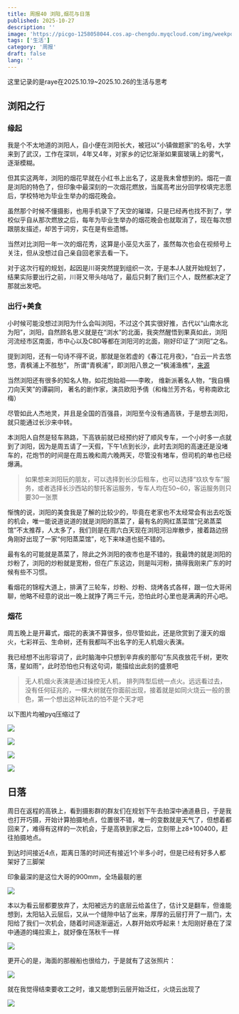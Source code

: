 ```yaml
---
title: 周报40 浏阳,烟花与日落
published: 2025-10-27
description: ''
image: 'https://picgo-1258058044.cos.ap-chengdu.myqcloud.com/img/weekpost40.png'
tags: ['生活']
category: '周报'
draft: false 
lang: ''
---
```


这里记录的是raye在2025.10.19~2025.10.26的生活与思考

## 浏阳之行

### 缘起

我是个不太地道的浏阳人，自小便在浏阳长大，被冠以“小镇做题家”的名号，大学来到了武汉，工作在深圳，4年又4年，对家乡的记忆渐渐如果窗玻璃上的雾气，逐渐模糊。

但其实这两年，浏阳的烟花早就在小红书上出名了，这是我未曾想到的。烟花一直是浏阳的特色了，但印象中最深刻的一次烟花燃放，当属高考出分回学校填完志愿后，学校特地为毕业生举办的烟花晚会。

虽然那个时候不懂摄影，也用手机录下了天空的璀璨，只是已经再也找不到了，学校似乎自从那次燃放之后，每年为毕业生举办的烟花晚会也就取消了，现在每次想跟朋友描述，却苦于词穷，实在是有些遗憾。

当然对比浏阳一年一次的烟花秀，这算是小巫见大巫了，虽然每次也会在视频号上关注，但从没想过自己亲自回老家去看一下。

对于这次行程的规划，起因是川哥突然提到组织一次，于是本J人就开始规划了，结果实际要出行之前，川哥又带头咕咕了，最后只剩了我们三个人，既然都决定了那就出发吧。

### 出行+美食

小时候可能没想过浏阳为什么会叫浏阳，不过这个其实很好推，古代以“山南水北为阳”，浏阳，自然顾名思义就是在“浏水”的北面，我突然醒悟到果真如此，浏阳河流经市区南面，市中心以及CBD等都在浏阳河的北面，刚好印证了“浏阳”之名。

提到浏阳，还有一句诗不得不说，那就是张若虚的《春江花月夜》，“白云一片去悠悠，青枫浦上不胜愁”， 所谓“青枫浦”，即浏阳八景之一”枫浦渔樵“，[来源](https://www.sohu.com/a/511644527_120914498)

当然浏阳还有很多的知名人物，如花炮始祖——李畋， 维新派著名人物，“我自横刀向天笑”的谭嗣同， 著名的剧作家，演员欧阳予倩（和梅兰芳齐名，号称南欧北梅） 

尽管如此人杰地灵，并且是全国的百强县，浏阳至今没有通高铁，于是想去浏阳，就只能通过长沙来中转。

本浏阳人自然是轻车熟路，下高铁前就已经预约好了顺风专车，一个小时多一点就到了浏阳，因为是周五请了一天假，下午1点到长沙，此时去浏阳的高速还是没堵车的，花炮节的时间是在周五晚和周六晚两天，尽管没有堵车，但司机的单也已经爆满。

> 如果想来浏阳玩的朋友，可以选择到长沙后租车，也可以选择“玖玖专车”服务，或者选择长沙西站的黎托客运服务，专车人均在50~60，客运服务则只要30一张票

惭愧的说，浏阳的美食我是了解的比较少的，毕竟在老家也不太经常会有出去吃饭的机会，唯一能说道说道的就是浏阳的蒸菜了，最有名的网红蒸菜馆“兄弟蒸菜馆”不太推荐，人太多了，我们则是在周六白天现在浏阳河沿岸散步，接着路边拐角刚好出现了一家“何阳蒸菜馆”，吃下来味道也挺不错的。

最有名的可能就是蒸菜了，除此之外浏阳的夜市也是不错的，我最馋的就是浏阳的炒粉了，浏阳的炒粉就是宽粉，但在广东这边，则是叫河粉，搞得我刚来广东的时候有些不习惯。

看烟花的锦程大道上，排满了三轮车，炒粉、炒粉、烧烤各式各样，跟一位大哥闲聊，他略不经意的说出一晚上就挣了两三千元，恐怕此时心里也是满满的开心吧。

### 烟花

周五晚上是开幕式，烟花的表演不算很多，但尽管如此，还是欣赏到了漫天的烟火，七彩祥云、生命树，还有我都叫不出名字的无人机烟火表演。

我已经想不出形容词了，此时脑海中只想到辛弃疾的那句”东风夜放花千树，更吹落，星如雨“，此时恐怕也只有这句词，能描绘出此刻的盛景吧

> 无人机烟火表演是通过操控无人机， 排列阵型后统一点火。远远看过去，没有任何征兆的，一棵大树就在你面前出现，接着就是如同火烧云一般的景色，第一个想出这种玩法的怕不是个天才吧

以下图片均被pyq压缩过了

![](https://picgo-1258058044.cos.ap-chengdu.myqcloud.com/img/25c88d3522dad1e5e04fb26eb8935a86.jpg)



![](https://picgo-1258058044.cos.ap-chengdu.myqcloud.com/img/162d929adab67f6b7cb8f1bae1f63e0d.jpg)

![](https://picgo-1258058044.cos.ap-chengdu.myqcloud.com/img/4ce15f0f5476c5962bd6aa879e0e1555.jpg)

![](https://picgo-1258058044.cos.ap-chengdu.myqcloud.com/img/6cab4fd67f93a64e8fe572e18110b45d.jpg)



## 日落

周日在返程的高铁上，看到摄影群的群友们在规划下午去拍深中通道悬日，于是我也打开巧摄，开始计算拍摄地点，位置很不错，唯一的变数就是天气了，但想着都回来了，难得有这样的一次机会，于是高铁到家之后，立刻带上z8+100400，赶往拍摄地点。



到达时间接近4点，距离日落的时间还有接近1个半多小时，但是已经有好多人都架好了三脚架



印象最深的是这位大哥的900mm，全场最靓的崽

![](https://picgo-1258058044.cos.ap-chengdu.myqcloud.com/img/24358d79cf55af087d58052e2752ab18.jpg)



本以为看云层都要放弃了，太阳被远方的底层云给盖住了，估计又是翻车，但谁能想到，太阳钻入云层后，又从一个缝隙中钻了出来，厚厚的云层打开了一扇门，太阳给了我们一次机会，随着时间逐渐逼近，人群开始欢呼起来！太阳刚好悬在了深中通道的绳拉索上，就好像在荡秋千一样



![](https://picgo-1258058044.cos.ap-chengdu.myqcloud.com/img/DSC_5545.jpg)



更开心的是，海面的那艘船也很给力，于是就有了这张照片：

![](https://picgo-1258058044.cos.ap-chengdu.myqcloud.com/img/d7160f78266baf3ee7046f74bad7fe12.jpg)



就在我觉得结束要收工之时，谁又能想到云层开始泛红，火烧云出现了

![](https://picgo-1258058044.cos.ap-chengdu.myqcloud.com/img/a19d3c02651e21f9d7d90797edba262e.jpg)
